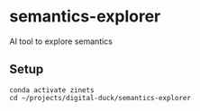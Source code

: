 # semantics-explorer
AI tool to explore semantics


## Setup

```
conda activate zinets
cd ~/projects/digital-duck/semantics-explorer
```
